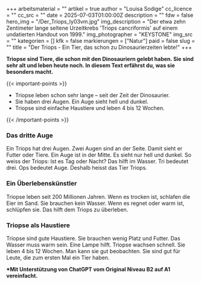 +++
arbeitsmaterial = ""
artikel = true
author = "Louisa Sodige"
cc_licence = ""
cc_src = ""
date = 2025-07-03T01:00:00Z
description = ""
fdw = false
hero_img = "/Der_Triops_ly03vm.jpg"
img_description = "Der etwa zehn Zentimeter lange seltene Urzeitkrebs 'Triops cancriformis' auf einem undatierten Handout von 1999."
img_photographer = "KEYSTONE"
img_src = ""
kategorien = []
kfk = false
markierungen = ["Natur"]
paid = false
slug = ""
title = "Der Triops - Ein Tier, das schon zu Dinosaurierzeiten lebte!"
+++

**Triopse sind Tiere, die schon mit den Dinosauriern gelebt haben. Sie sind sehr alt und leben heute noch. In diesem Text erfährst du, was sie besonders macht.**

{{< important-points >}}

<ul>

<li>Triopse leben schon sehr lange – seit der Zeit der Dinosaurier.
</li>

<li>Sie haben drei Augen. Ein Auge sieht hell und dunkel.
</li>

<li>Triopse sind einfache Haustiere und leben 4 bis 12 Wochen.
</li>

</ul>

{{< /important-points >}}

### Das dritte Auge

Ein Triops hat drei Augen. Zwei Augen sind an der Seite. Damit sieht er Futter oder Tiere. Ein Auge ist in der Mitte. Es sieht nur hell und dunkel. So weiss der Triops: Ist es Tag oder Nacht? Das hilft im Wasser. Tri bedeutet drei. Ops bedeutet Auge. Deshalb heisst das Tier Triops.
 
### Ein Überlebenskünstler

Triopse leben seit 200 Millionen Jahren. Wenn es trocken ist, schlafen die Eier im Sand. Sie brauchen kein Wasser. Wenn es regnet oder warm ist, schlüpfen sie. Das hilft dem Triops zu überleben.

### Triopse als Haustiere

Triopse sind gute Haustiere. Sie brauchen wenig Platz und Futter. Das Wasser muss warm sein. Eine Lampe hilft. Triopse wachsen schnell. Sie leben 4 bis 12 Wochen. Man kann sie gut beobachten. Sie sind gut für Leute, die zum ersten Mal ein Tier haben.

**\*Mit Unterstützung von ChatGPT vom Original Niveau B2 auf A1 vereinfacht.**